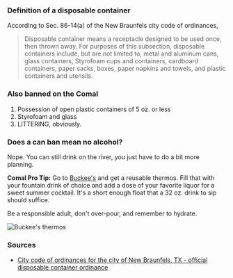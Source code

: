 ### Definition of a disposable container
According to Sec. 86-14(a) of the New Braunfels city code of ordinances,

<blockquote>Disposable container means a receptacle designed to be used once, then thrown away. For purposes of this subsection, disposable containers include, but are not limited to, metal and aluminum cans, glass containers, Styrofoam cups and containers, cardboard containers, paper sacks, boxes, paper napkins and towels, and plastic containers and utensils.</blockquote>


### Also banned on the Comal
1. Possession of open plastic containers of 5 oz. or less
2. Styrofoam and glass
3. LITTERING, obviously.


### Does a can ban mean no alcohol?
Nope. You can still drink on the river, you just have to do a bit more planning.

<a id="comalProTip"></a>
<strong>Comal Pro Tip:</strong> Go to [Buckee's](https://goo.gl/maps/nJGXjoYbpND2) and get a reusable thermos. Fill that with your fountain drink of choice and add a dose of your favorite liquor for a sweet summer cocktail. It's a short enough float that a 32 oz. drink to sip should suffice.

Be a responsible adult, don't over-pour, and remember to hydrate.

<img alt="Buckee's thermos" src="images/thermos.jpg">



<footer>
    <h3>Sources</h3>
    <ul>
        <li>
        <a href="https://library.municode.com/tx/new_braunfels/codes/code_of_ordinances?nodeId=PTIICOOR_CH86PARE_ARTIINGE_S86-14COARALRILAST">City code of ordinances for the city of New Braunfels, TX - official disposable container ordinance</a>
        </li>
    </ul>
</footer>